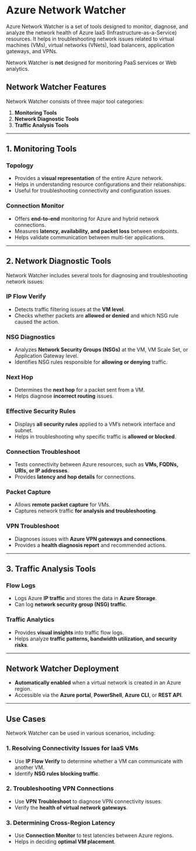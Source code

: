 # Azure Network Watcher

Azure Network Watcher is a set of tools designed to monitor, diagnose, and analyze the network health of Azure IaaS (Infrastructure-as-a-Service) resources. It helps in troubleshooting network issues related to virtual machines (VMs), virtual networks (VNets), load balancers, application gateways, and VPNs.

Network Watcher is **not** designed for monitoring PaaS services or Web analytics.

## Network Watcher Features
Network Watcher consists of three major tool categories:
1. **Monitoring Tools**
2. **Network Diagnostic Tools**
3. **Traffic Analysis Tools**

---

## 1. Monitoring Tools
### **Topology**
- Provides a **visual representation** of the entire Azure network.
- Helps in understanding resource configurations and their relationships.
- Useful for troubleshooting connectivity and configuration issues.

### **Connection Monitor**
- Offers **end-to-end** monitoring for Azure and hybrid network connections.
- Measures **latency, availability, and packet loss** between endpoints.
- Helps validate communication between multi-tier applications.

---

## 2. Network Diagnostic Tools
Network Watcher includes several tools for diagnosing and troubleshooting network issues:

### **IP Flow Verify**
- Detects traffic filtering issues at the **VM level**.
- Checks whether packets are **allowed or denied** and which NSG rule caused the action.

### **NSG Diagnostics**
- Analyzes **Network Security Groups (NSGs)** at the VM, VM Scale Set, or Application Gateway level.
- Identifies NSG rules responsible for **allowing or denying** traffic.

### **Next Hop**
- Determines the **next hop** for a packet sent from a VM.
- Helps diagnose **incorrect routing** issues.

### **Effective Security Rules**
- Displays **all security rules** applied to a VM’s network interface and subnet.
- Helps in troubleshooting why specific traffic is **allowed or blocked**.

### **Connection Troubleshoot**
- Tests connectivity between Azure resources, such as **VMs, FQDNs, URIs, or IP addresses**.
- Provides **latency and hop details** for connections.

### **Packet Capture**
- Allows **remote packet capture** for VMs.
- Captures network traffic **for analysis and troubleshooting**.

### **VPN Troubleshoot**
- Diagnoses issues with **Azure VPN gateways and connections**.
- Provides a **health diagnosis report** and recommended actions.

---

## 3. Traffic Analysis Tools

### **Flow Logs**
- Logs Azure **IP traffic** and stores the data in **Azure Storage**.
- Can log **network security group (NSG) traffic**.

### **Traffic Analytics**
- Provides **visual insights** into traffic flow logs.
- Helps analyze **traffic patterns, bandwidth utilization, and security risks**.

---

## Network Watcher Deployment
- **Automatically enabled** when a virtual network is created in an Azure region.
- Accessible via the **Azure portal**, **PowerShell**, **Azure CLI**, or **REST API**.

---

## Use Cases
Network Watcher can be used in various scenarios, including:

### **1. Resolving Connectivity Issues for IaaS VMs**
- Use **IP Flow Verify** to determine whether a VM can communicate with another VM.
- Identify **NSG rules blocking traffic**.

### **2. Troubleshooting VPN Connections**
- Use **VPN Troubleshoot** to diagnose VPN connectivity issues.
- Verify the **health of virtual network gateways**.

### **3. Determining Cross-Region Latency**
- Use **Connection Monitor** to test latencies between Azure regions.
- Helps in deciding **optimal VM placement**.
